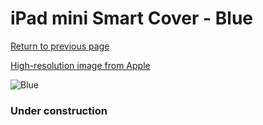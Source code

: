 # iPad mini Smart Cover - Blue

[Return to previous page](/ipad_mini)

[High-resolution image from Apple](https://store.storeimages.cdn-apple.com/8756/as-images.apple.com/is/MGNM2?wid=4500&hei=4500&fmt=png)

<div style="width: 384px"><img src="/everyphone/MGNM2.png" alt="Blue"></div>

### Under construction
